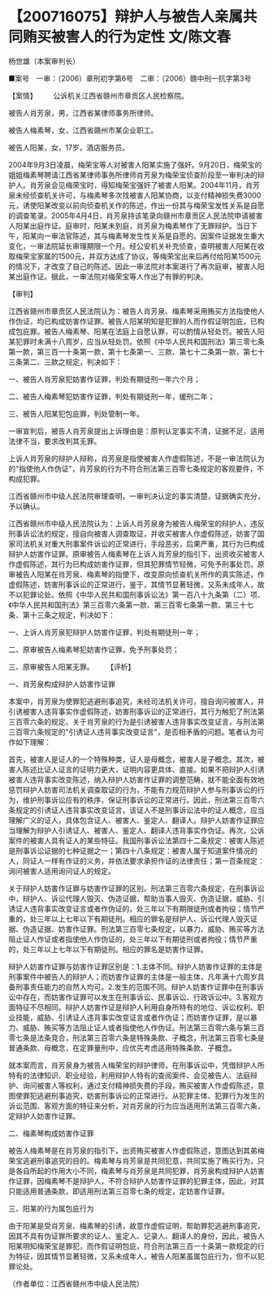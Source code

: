 # 【200716075】辩护人与被告人亲属共同贿买被害人的行为定性 文/陈文春

杨世雄（本案审判长）

■案号　一审：（2006）章刑初字第6号　二审：（2006）赣中刑一抗字第3号

【案情】 　　公诉机关江西省赣州市章贡区人民检察院。

被告人肖芳泉，男，江西省某律师事务所律师。

被告人梅素琴，女，江西省赣州市某企业职工。

被告人阳某，女，17岁，酒店服务员。

2004年9月3日凌晨，梅荣宝等人对被害人阳某实施了强奸。9月20日，梅荣宝的姐姐梅素琴聘请江西省某律师事务所律师肖芳泉为梅荣宝侦查阶段至一审判决的辩护人。肖芳泉会见梅荣宝时，得知梅荣宝强奸了被害人阳某。2004年11月，肖芳泉未经侦查机关许可，与梅素琴多次找被害人阳某协商，以支付精神损失费3000元，诱使阳某改变以前向侦查机关作的陈述，作出一份其与梅荣宝发性关系是自愿的调查笔录。2005年4月4日，肖芳泉持该笔录向赣州市章贡区人民法院申请被害人阳某出庭作证。庭审时，阳某未到庭，肖芳泉为梅素琴作了无罪辩护。当日下午，阳某向一审法官陈述，其与梅素琴发生性关系是自愿的。因案件证据发生重大变化，一审法院延长审理期限一个月。经公安机关补充侦查，查明被害人阳某在收取梅荣宝家属的1500元，并双方达成了协议，等梅荣宝出来后再付给阳某1500元的情况下，才改变了自己的陈述。因此一审法院对本案进行了再次庭审，被害人阳某出庭作证。据此，一审法院对梅荣宝等人作出了有罪的判决。

【审判】

江西省赣州市章贡区人民法院认为：被告人肖芳泉、梅素琴采用贿买方法指使他人作伪证，均已构成妨害作证罪。被告人阳某明知是犯罪的人而作假证明包庇，已构成包庇罪。被告人梅素琴、阳某在法庭上自愿认罪，可以酌情从轻处罚。被告人阳某犯罪时未满十八周岁，应当从轻处罚。依照《中华人民共和国刑法》第三零七条第一款，第三百一十条第一款，第十七条第一、三款、第七十二条第一款，第七十三条第二、三款之规定，判决如下：

一、被告人肖芳泉犯妨害作证罪，判处有期徒刑一年六个月；

二、被告人梅素琴犯妨害作证罪，判处有期徒刑一年，缓刑二年；

三、被告人阳某犯包庇罪，判处管制一年。

一审宣判后，被告人肖芳泉提出上诉理由是：原判认定事实不清，证据不足，适用法律不当，要求改判其无罪。

上诉人肖芳泉的辩护人辩称，肖芳泉是指使被害人作虚假陈述，不是一审法院认为的"指使他人作伪证"，肖芳泉的行为不符合刑法第三百零七条规定的客观要件，不构成犯罪。

江西省赣州市中级人民法院审理查明，一审判决认定的事实清楚，证据确实充分，予以确认。

江西省赣州市中级人民法院认为：上诉人肖芳泉身为被告人梅荣宝的辩护人，违反刑事诉讼法的规定，擅自向被害人调查取证，并收买被害人作虚假陈述，妨害了国家司法机关对重大刑事案件诉讼的正常进行，手段恶劣，后果严重，其行为已构成辩护人妨害作证罪。原审被告人梅素琴在上诉人肖芳泉的指引下，出资收买被害人作虚假陈述，其行为已构成妨害作证罪，但其犯罪情节轻微，可免予刑事处罚。原审被告人阳某在肖芳泉、梅素琴的指使下，改变原向侦查机关所作的真实陈述，作虚假陈述，妨害刑事诉讼的正常进行，鉴于，其情节显著轻微，又系未成年人，故不以犯罪论处。依照《中华人民共和国刑事诉讼法》第一百八十九条第（二）项、《中华人民共和国刑法》第三百零六条第一款、第三百零七条第一款、第三十七条、第十三条之规定，判决如下：

一、上诉人肖芳泉犯辩护人妨害作证罪，判处有期徒刑一年；

二、原审被告人梅素琴犯妨害作证罪，免予刑事处罚；

三、原审被告人阳某无罪。 　　【评析】

一、肖芳泉构成辩护人妨害作证罪

本案中，肖芳泉为使罪犯逃避刑事追究，未经司法机关许可，擅自询问被害人，并引诱被害人违背事实作虚假陈述，妨害刑事诉讼的正常进行。其行为触犯了刑法第三百零六条的规定。关于肖芳泉的行为是引诱被害人违背事实改变证言，与刑法第三百零六条规定的"引诱证人违背事实改变证言"，是否相矛盾的问题。笔者认为可作如下理解：

首先，被害人是证人的一个特殊种类，证人是母概念，被害人是子概念。其次，被害人陈述比证人证言的证明力更大，证明内容更具体、直接。如果不把辩护人引诱被害人违背事实改变陈述，纳入辩护人妨害作证罪的调整范畴，就不能全面有效地惩罚辩护人妨害司法机关调查取证的行为，不能有力规范辩护人参与刑事诉讼的行为，维护刑事诉讼应有的秩序，保证刑事诉讼的正常进行。因此，刑法第三百零六条规定的引诱证人违背事实改变证言，该证人不是刑事诉讼法中的证人概念，应当理解广义的证人，具体包含证人、被害人、鉴定人、翻译人。辩护人妨害作证罪应当理解为辩护人引诱证人、被害人、鉴定人、翻译人违背事实作伪证。再次，公诉案件的被害人具有证人的某些特征。我国刑事诉讼法第四十二条规定：被害人陈述是刑事诉讼证据的七种证据之一；第四十八条规定：被害人属于知道案件情况的人，同证人一样有作证的义务，并依法要求承担作证的法律责任；第一百条规定：询问被害人适用询问证人的规定。

关于辩护人妨害作证罪与妨害作证罪的区别。刑法第三百零六条规定，在刑事诉讼中，辩护人、诉讼代理人毁灭、伪造证据，帮助当事人毁灭、伪造证据，威胁、引诱证人违背事实改变证言或者作伪证的，处三年以下有期限徒刑或者拘役；情节严重的，处三年以上七年以下有期徒刑。相应的罪名是辩护人、诉讼代理人毁灭证据、伪造证据、妨害作证罪。刑法第三百零七条规定，以暴力、威胁、贿买等方法阻止证人作证或者指使他人作伪证的，处三年以下有期徒刑或者拘役；情节严重的，处三年以上七年以下有期徒刑。相应的罪名是妨害作证罪。

辩护人妨害作证罪与妨害作证罪区别是：1.主体不同。辩护人妨害作证罪的主体是刑事案件中被告人的辩护人；而妨害作证罪的主体是一般主体，凡年满十六周岁具备刑事责任能力的自然人均可。2.发生的范围不同。辩护人妨害作证罪中在刑事诉讼中存在，而妨害作证罪可以发生在刑事诉讼、民事诉讼、行政诉讼中。3.客观方面特征不尽相同。辩护人妨害作证是辩护人利用自身所特有的地位、诉讼权利、职业技能，威胁、引诱证人违背事实改变证言或者作伪证；而妨害作证罪，是以暴力、威胁、贿买等方法阻止证人或者指使他人作伪证。刑法第三百零六条与第三百零七条是法条竞合，刑法第三百零六条是特殊条款、子概念，刑法第三百零七条是普通条款、母概念，在定罪量刑中，应优先考虑适用特殊条款、子概念。

就本案而言，肖芳泉身为被告人梅荣宝的辩护律师，在刑事诉讼中，凭借辩护人所特有的法律知识、职业经验，利用辩护人特有的查阅案件、会见被告人、法庭辩护、询问被害人等权利，通过支付精神损失费的手段，贿买被害人作虚假陈述，意图使罪犯逃避刑事追究，妨害刑事诉讼的正常进行。从犯罪主体、犯罪行为发生的诉讼范围、客观方面的特征来分析，对肖芳泉的行为应当适用刑法第三百零六条，定辩护人妨害作证罪。

二、梅素琴构成妨害作证罪

被告人梅素琴是在肖芳泉的指引下，出资贿买被害人作虚假陈述，意图达到其弟梅荣宝逃避刑事追究的目的。梅素琴与肖芳泉是共同犯意，共同实施了贿买行为，只是各自所起的作用大小不同，梅素琴与肖芳泉是共同犯罪，肖芳泉构成辩护人妨害作证罪，因梅素琴不是辩护人，不符合辩护人妨害作证罪的犯罪主体，因此，对其只能适用普通条款，即适用刑法第三百零七条的规定，定妨害作证罪。

三、阳某的行为属包庇行为

由于阳某是受肖芳泉、梅素琴的引诱，故意作虚假证明，帮助罪犯逃避刑事追究，因其不具有伪证罪所要求的证人、鉴定人、记录人、翻译人的身份，因此，被告人阳某明知梅荣宝是罪犯，而作假证明包庇，符合刑法第三百一十条第一款规定的行为特征，因其情节显著轻微，又系未成年人，被告人阳某虽属包庇行为，但不以犯罪论处。

（作者单位：江西省赣州市中级人民法院）